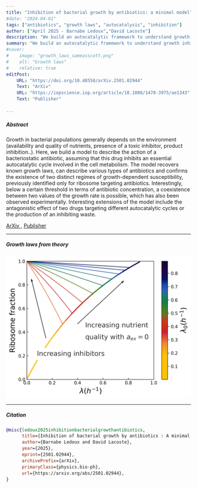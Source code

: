 ```yaml
---
title: "Inhibition of bacterial growth by antibiotics: a minimal model"
#date: "2024-04-01"
tags: ["antibiotics", "growth laws", "autocatalysis", "inhibition"]
author: ["April 2025 - Barnabe Ledoux","David Lacoste"]
description: "We build an autocatalytic framework to understand growth inhibition by bacteriostatic antibiotics." 
summary: "We build an autocatalytic framework to understand growth inhibition by bacteriostatic antibiotics." 
#cover:
#    image: "growth_laws_sameasscott.png"
#    alt: "Growth laws"
#    relative: true
editPost:
    URL: "https://doi.org/10.48550/arXiv.2501.02944"
    Text: "ArXiv"
    URL: "https://iopscience.iop.org/article/10.1088/1478-3975/ae1343"
    Text: "Publisher"

---
```


##### Abstract

Growth in bacterial populations generally depends on the environment 
(availability and quality of nutrients, presence of a toxic inhibitor, product inhibition..). 
Here, we build a model to describe the action of a bacteriostatic antibiotic, assuming that this 
drug inhibits an essential autocatalytic cycle involved in the cell metabolism. The model 
recovers known growth laws, can describe various types of antibiotics and confirms the existence 
of two distinct regimes of growth-dependent susceptibility, previously identified only for ribosome 
targeting antibiotics. Interestingly, below a certain threshold in terms of antibiotic concentration, 
a coexistence between two values of the growth rate is possible, which has also been observed experimentally. 
Interesting extensions of the model include the antagonistic effect of two drugs targeting different 
autocatalytic cycles or the production of an inhibiting waste.

<a href="https://doi.org/10.48550/arXiv.2501.02944"> ArXiv </a>, 
<a href="https://iopscience.iop.org/article/10.1088/1478-3975/ae1343"> Publisher </a>

---

##### Growth laws from theory

![](growth_laws_sameasscott.png)

---

##### Citation

```BibTeX
@misc{ledoux2025inhibitionbacterialgrowthantibiotics,
      title={Inhibition of bacterial growth by antibiotics : A minimal model}, 
      author={Barnabe Ledoux and David Lacoste},
      year={2025},
      eprint={2501.02944},
      archivePrefix={arXiv},
      primaryClass={physics.bio-ph},
      url={https://arxiv.org/abs/2501.02944}, 
}